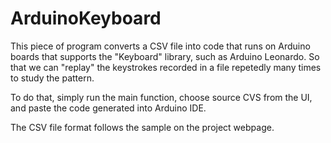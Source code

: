 # ArduinoKeyboard

This piece of program converts a CSV file into code that runs on Arduino boards that supports the "Keyboard" library, such as Arduino Leonardo. So that we can "replay" the keystrokes recorded in a file repetedly many times to study the pattern.

To do that, simply run the main function, choose source CVS from the UI, and paste the code generated into Arduino IDE.

The CSV file format follows the sample on the project webpage.
